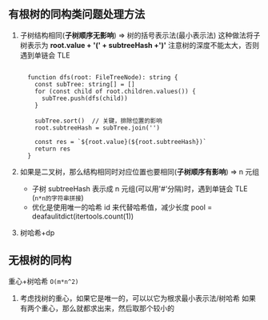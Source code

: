 ## 有根树的同构类问题处理方法

1. 子树结构相同(**子树顺序无影响**) => 树的括号表示法(最小表示法)
   这种做法将子树表示为 **root.value + '(' + subtreeHash +')'**
   注意树的深度不能太大，否则遇到单链会 TLE

   ```TS

     function dfs(root: FileTreeNode): string {
       const subTree: string[] = []
       for (const child of root.children.values()) {
         subTree.push(dfs(child))
       }

       subTree.sort()  // 关键，排除位置的影响
       root.subtreeHash = subTree.join('')

       const res = `${root.value}(${root.subtreeHash})`
       return res
     }
   ```

2. 如果是二叉树，那么结构相同时对应位置也要相同(**子树顺序有影响**) => n 元组

   - 子树 subtreeHash 表示成 n 元组(可以用'#'分隔)时，遇到单链会 TLE (`n*n的字符串拼接`)
   - 优化是使用唯一的哈希 id 来代替哈希值，减少长度
     pool = deafaulitdict(itertools.count(1))

3. 树哈希+dp

## 无根树的同构

重心+树哈希
`O(m*n^2)`

1. 考虑找树的重心，如果它是唯一的，可以以它为根求最小表示法/树哈希
   如果有两个重心，那么就都求出来，然后取那个较小的
